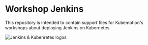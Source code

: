 # Workshop Jenkins

This repository is intended to contain support files for Kubemotion's workshops about deploying Jenkins on Kubernetes.

![Jenkins & Kubenretes logos](https://i.imgur.com/VvsoWJw.png)
